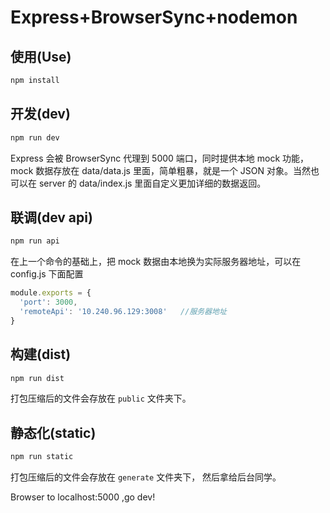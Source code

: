 # Express+BrowserSync+nodemon

## 使用(Use)
```bash
npm install
```

## 开发(dev)
```bash
npm run dev
```
Express 会被 BrowserSync 代理到 5000 端口，同时提供本地 mock 功能， mock 数据存放在 data/data.js 里面，简单粗暴，就是一个 JSON 对象。当然也可以在 server 的 data/index.js 里面自定义更加详细的数据返回。

## 联调(dev api)
```bash
npm run api
```
在上一个命令的基础上，把 mock 数据由本地换为实际服务器地址，可以在 config.js 下面配置
```javascript
module.exports = {
  'port': 3000,
  'remoteApi': '10.240.96.129:3008'   //服务器地址
}
```

## 构建(dist)
```bash
npm run dist
```
打包压缩后的文件会存放在 ``public`` 文件夹下。

## 静态化(static)
```bash
npm run static
```
打包压缩后的文件会存放在 ``generate`` 文件夹下，
然后拿给后台同学。

Browser to localhost:5000 ,go dev!
